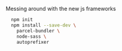 Messing around with the new js frameworks


```bash
  npm init
  npm install --save-dev \
    parcel-bundler \
    node-sass \
    autoprefixer
```
